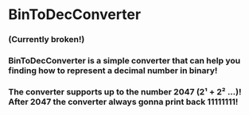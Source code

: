 # BinToDecConverter
### (Currently broken!)
### BinToDecConverter is a simple converter that can help you finding how to represent a decimal number in binary!
### The converter supports up to the number 2047 (2¹ + 2² ...)! After 2047 the converter always gonna print back 11111111!
